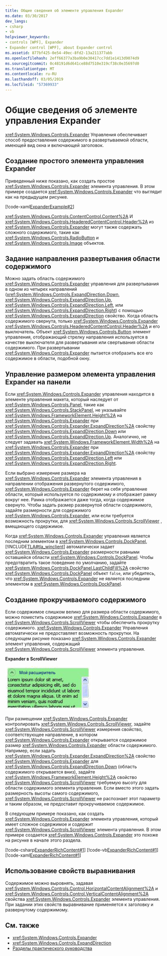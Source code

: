 ```yaml
---
title: Общие сведения об элементе управления Expander
ms.date: 03/30/2017
dev_langs:
- csharp
- vb
helpviewer_keywords:
- controls [WPF], Expander
- Expander control [WPF], about Expander control
ms.assetid: 877bf425-0e54-49ec-8fd2-13a211377abb
ms.openlocfilehash: 2eff66377a3ba9b0e30417cc7dd1e1413d9074d9
ms.sourcegitcommit: 0c48191d6d641ce88d7510e319cf38c0e35697d0
ms.translationtype: MT
ms.contentlocale: ru-RU
ms.lasthandoff: 03/05/2019
ms.locfileid: "57369933"
---
```

# <a name="expander-overview"></a>Общие сведения об элементе управления Expander
<xref:System.Windows.Controls.Expander> Управления обеспечивает способ предоставления содержимого в развертываемой области, имеющей вид окна и включающей заголовок.  
  
  
<a name="CreatinganExpanderinXAML"></a>   
## <a name="creating-a-simple-expander"></a>Создание простого элемента управления Expander  
 Приведенный ниже показано, как создать простое <xref:System.Windows.Controls.Expander> элемента управления. В этом примере создается <xref:System.Windows.Controls.Expander> что выглядит как на предыдущем рисунке.  
  
 [!code-xaml[ExpanderExample#2](~/samples/snippets/csharp/VS_Snippets_Wpf/ExpanderExample/CSharp/Page1.xaml#2)]  
  
 <xref:System.Windows.Controls.ContentControl.Content%2A> И <xref:System.Windows.Controls.HeaderedContentControl.Header%2A> из <xref:System.Windows.Controls.Expander> могут также содержать сложного содержимого, такие как <xref:System.Windows.Controls.RadioButton> и <xref:System.Windows.Controls.Image> объектов.  
  
<a name="SettingtheDirectionoftheExpandingWindow"></a>   
## <a name="setting-the-direction-of-the-expanding-content-area"></a>Задание направления развертывания области содержимого  
 Можно задать область содержимого <xref:System.Windows.Controls.Expander> управления для развертывания в одном из четырех направлений (<xref:System.Windows.Controls.ExpandDirection.Down>, <xref:System.Windows.Controls.ExpandDirection.Up>, <xref:System.Windows.Controls.ExpandDirection.Left>, или <xref:System.Windows.Controls.ExpandDirection.Right>) с помощью <xref:System.Windows.Controls.ExpandDirection> свойство. Когда область содержимого свернута, только <xref:System.Windows.Controls.Expander> <xref:System.Windows.Controls.HeaderedContentControl.Header%2A> и его выключатель. Объект <xref:System.Windows.Controls.Button> элемент управления, отображающий стрелку направления используется в качестве выключателя для развертывания или свертывания области содержимого. При развертывании <xref:System.Windows.Controls.Expander> пытается отобразить все его содержимое в области, подобной окну.  
  
<a name="SettingSizeDimensionsonanExpanderinaPanel"></a>   
## <a name="controlling-the-size-of-an-expander-in-a-panel"></a>Управление размером элемента управления Expander на панели  
 Если <xref:System.Windows.Controls.Expander> управления находится в элементе управления макета, который наследует от <xref:System.Windows.Controls.Panel>, такие как <xref:System.Windows.Controls.StackPanel>, не указывайте <xref:System.Windows.FrameworkElement.Height%2A> на <xref:System.Windows.Controls.Expander> при <xref:System.Windows.Controls.Expander.ExpandDirection%2A> свойству <xref:System.Windows.Controls.ExpandDirection.Down> или <xref:System.Windows.Controls.ExpandDirection.Up>. Аналогично, не следует задавать <xref:System.Windows.FrameworkElement.Width%2A> на <xref:System.Windows.Controls.Expander> при <xref:System.Windows.Controls.Expander.ExpandDirection%2A> свойству <xref:System.Windows.Controls.ExpandDirection.Left> или <xref:System.Windows.Controls.ExpandDirection.Right>.  
  
 Если выбрано измерение размера на <xref:System.Windows.Controls.Expander> элемента управления в направлении отображения развернутого содержимого, <xref:System.Windows.Controls.Expander> берет на себя управление области, который используется по содержимому и отображает рамку вокруг нее. Рамка отображается даже тогда, когда содержимое свернуто. Чтобы задать размер развернутой области содержимого, задайте размерности для содержимого <xref:System.Windows.Controls.Expander>, или если требуется возможность прокрутки, для <xref:System.Windows.Controls.ScrollViewer> , вмещающего содержимое.  
  
 Когда <xref:System.Windows.Controls.Expander> управления является последним элементом в <xref:System.Windows.Controls.DockPanel>, [!INCLUDE[TLA#tla_winclient](../../../../includes/tlasharptla-winclient-md.md)] автоматически задает <xref:System.Windows.Controls.Expander> размерности равными оставшейся области <xref:System.Windows.Controls.DockPanel>. Чтобы предотвратить такое поведение по умолчанию, задайте <xref:System.Windows.Controls.DockPanel.LastChildFill%2A> свойство <xref:System.Windows.Controls.DockPanel> объект `false`, или убедитесь, что <xref:System.Windows.Controls.Expander> не является последним элементом в <xref:System.Windows.Controls.DockPanel>.  
  
<a name="CreatingScrollableContent"></a>   
## <a name="creating-scrollable-content"></a>Создание прокручиваемого содержимого  
 Если содержимое слишком велико для размера области содержимого, можно поместить содержимое <xref:System.Windows.Controls.Expander> в <xref:System.Windows.Controls.ScrollViewer> чтобы обеспечить прокрутку содержимого. <xref:System.Windows.Controls.Expander> Управления автоматически не предоставляет возможность прокрутки. На следующем рисунке показано <xref:System.Windows.Controls.Expander> элемент управления, содержащий <xref:System.Windows.Controls.ScrollViewer> элемента управления.  
  
 **Expander в ScrollViewer**  
  
 ![Элемент управления Expander со ScrollBar](./media/expanderwithscrollbar.JPG "ExpanderWithScrollBar")  
  
 При размещении <xref:System.Windows.Controls.Expander> контролировать <xref:System.Windows.Controls.ScrollViewer>, задайте <xref:System.Windows.Controls.ScrollViewer> измерения свойство, соответствующее направление, в котором <xref:System.Windows.Controls.Expander> открывается содержимое размер <xref:System.Windows.Controls.Expander> области содержимого. Например, если задать <xref:System.Windows.Controls.Expander.ExpandDirection%2A> свойство <xref:System.Windows.Controls.Expander> для <xref:System.Windows.Controls.ExpandDirection.Down> (область содержимого открывается вниз), задайте <xref:System.Windows.FrameworkElement.Height%2A> свойство <xref:System.Windows.Controls.ScrollViewer> требуемую высоту для области содержимого элемента управления. Если вместо этого задать размерность высоты самого содержимого, <xref:System.Windows.Controls.ScrollViewer> не распознает этот параметр и таким образом, не предоставит прокручиваемое содержимое.  
  
 В следующем примере показано, как создать <xref:System.Windows.Controls.Expander> элемента управления, который имеет сложное содержимое и содержит <xref:System.Windows.Controls.ScrollViewer> элемента управления. В этом примере создается <xref:System.Windows.Controls.Expander> это похоже на рисунке в начале этого раздела.  
  
 [!code-csharp[ExpanderRichContent#1](~/samples/snippets/csharp/VS_Snippets_Wpf/ExpanderRichContent/CSharp/Window1.xaml.cs#1)]
 [!code-vb[ExpanderRichContent#1](~/samples/snippets/visualbasic/VS_Snippets_Wpf/ExpanderRichContent/VisualBasic/Window1.xaml.vb#1)]
 [!code-xaml[ExpanderRichContent#1](~/samples/snippets/csharp/VS_Snippets_Wpf/ExpanderRichContent/CSharp/Window1.xaml#1)]  
  
<a name="UsingtheAlignmentProperties"></a>   
## <a name="using-the-alignment-properties"></a>Использование свойств выравнивания  
 Содержимое можно выровнять, задавая <xref:System.Windows.Controls.Control.HorizontalContentAlignment%2A> и <xref:System.Windows.Controls.Control.VerticalContentAlignment%2A> свойства <xref:System.Windows.Controls.Expander> элемента управления. При задании этих свойств выравнивание применяется к заголовку и развернутому содержимому.  
  
## <a name="see-also"></a>См. также
- <xref:System.Windows.Controls.Expander>
- <xref:System.Windows.Controls.ExpandDirection>
- [Разделы практического руководства](expander-how-to-topics.md)

